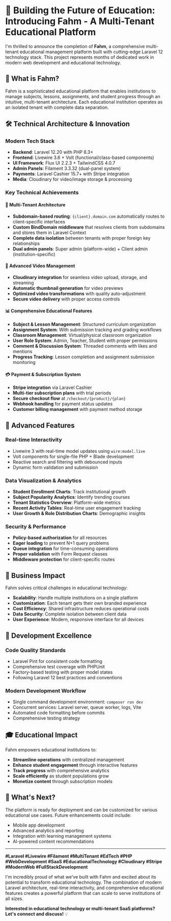 # 🚀 Building the Future of Education: Introducing Fahm - A Multi-Tenant Educational Platform

I'm thrilled to announce the completion of **Fahm**, a comprehensive multi-tenant educational management platform built with cutting-edge Laravel 12 technology stack. This project represents months of dedicated work in modern web development and educational technology.

## 🎯 What is Fahm?

Fahm is a sophisticated educational platform that enables institutions to manage subjects, lessons, assignments, and student progress through an intuitive, multi-tenant architecture. Each educational institution operates as an isolated tenant with complete data separation.

## 🛠️ Technical Architecture & Innovation

### **Modern Tech Stack**
- **Backend**: Laravel 12.20 with PHP 8.3+
- **Frontend**: Livewire 3.6 + Volt (functional/class-based components)
- **UI Framework**: Flux UI 2.2.3 + TailwindCSS 4.0.7
- **Admin Panels**: Filament 3.3.32 (dual-panel system)
- **Payments**: Laravel Cashier 15.7+ with Stripe integration
- **Media**: Cloudinary for video/image storage & processing

### **Key Technical Achievements**

#### 🔧 Multi-Tenant Architecture
- **Subdomain-based routing**: `{client}.domain.com` automatically routes to client-specific interfaces
- **Custom BindDomain middleware** that resolves clients from subdomains and stores them in Laravel Context
- **Complete data isolation** between tenants with proper foreign key relationships
- **Dual admin panels**: Super admin (platform-wide) + Client admin (institution-specific)

#### 🎥 Advanced Video Management
- **Cloudinary integration** for seamless video upload, storage, and streaming
- **Automatic thumbnail generation** for video previews
- **Optimized video transformations** with quality auto-adjustment
- **Secure video delivery** with proper access controls

#### 📊 Comprehensive Educational Features
- **Subject & Lesson Management**: Structured curriculum organization
- **Assignment System**: With submission tracking and grading workflows
- **Classroom Management**: Virtual/physical classroom organization
- **User Role System**: Admin, Teacher, Student with proper permissions
- **Comment & Discussion System**: Threaded comments with likes and mentions
- **Progress Tracking**: Lesson completion and assignment submission monitoring

#### 💳 Payment & Subscription System
- **Stripe integration** via Laravel Cashier
- **Multi-tier subscription plans** with trial periods
- **Secure checkout flow** at `/checkout/{product}/{plan}`
- **Webhook handling** for payment status updates
- **Customer billing management** with payment method storage

## 🚀 Advanced Features

### **Real-time Interactivity**
- Livewire 3 with real-time model updates using `wire:model.live`
- Volt components for single-file PHP + Blade development
- Reactive search and filtering with debounced inputs
- Dynamic form validation and submission

### **Data Visualization & Analytics**
- **Student Enrollment Charts**: Track institutional growth
- **Subject Popularity Analytics**: Identify trending courses
- **Tenant Statistics Overview**: Platform-wide metrics
- **Recent Activity Tables**: Real-time user engagement tracking
- **User Growth & Role Distribution Charts**: Demographic insights

### **Security & Performance**
- **Policy-based authorization** for all resources
- **Eager loading** to prevent N+1 query problems
- **Queue integration** for time-consuming operations
- **Proper validation** with Form Request classes
- **Middleware protection** for client-specific routes

## 🎯 Business Impact

Fahm solves critical challenges in educational technology:
- **Scalability**: Handle multiple institutions on a single platform
- **Customization**: Each tenant gets their own branded experience
- **Cost Efficiency**: Shared infrastructure reduces operational costs
- **Data Security**: Complete isolation between client data
- **User Experience**: Modern, responsive interface for all devices

## 🔧 Development Excellence

### **Code Quality Standards**
- Laravel Pint for consistent code formatting
- Comprehensive test coverage with PHPUnit
- Factory-based testing with proper model states
- Following Laravel 12 best practices and conventions

### **Modern Development Workflow**
- Single command development environment: `composer run dev`
- Concurrent services: Laravel server, queue worker, logs, Vite
- Automated code formatting before commits
- Comprehensive testing strategy

## 🎓 Educational Impact

Fahm empowers educational institutions to:
- **Streamline operations** with centralized management
- **Enhance student engagement** through interactive features
- **Track progress** with comprehensive analytics
- **Scale efficiently** as student populations grow
- **Monetize content** through subscription models

## 🚀 What's Next?

The platform is ready for deployment and can be customized for various educational use cases. Future enhancements could include:
- Mobile app development
- Advanced analytics and reporting
- Integration with learning management systems
- AI-powered content recommendations

---

**#Laravel #Livewire #Filament #MultiTenant #EdTech #PHP #WebDevelopment #SaaS #EducationalTechnology #Cloudinary #Stripe #ModernWeb #FullStackDevelopment**

I'm incredibly proud of what we've built with Fahm and excited about its potential to transform educational technology. The combination of modern Laravel architecture, real-time interactivity, and comprehensive educational features creates a powerful platform that can scale to serve institutions of all sizes.

**Interested in educational technology or multi-tenant SaaS platforms? Let's connect and discuss!** 💡